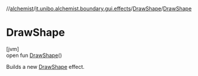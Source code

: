 //[alchemist](../../../index.md)/[it.unibo.alchemist.boundary.gui.effects](../index.md)/[DrawShape](index.md)/[DrawShape](-draw-shape.md)

# DrawShape

[jvm]\
open fun [DrawShape](-draw-shape.md)()

Builds a new [DrawShape](index.md) effect.
